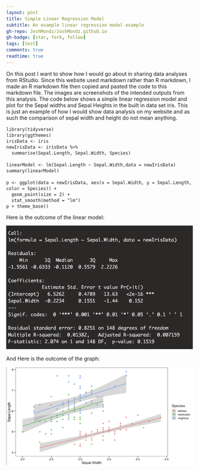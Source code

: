 ```yaml
---
layout: post
title: Simple Linear Regression Model
subtitle: An example linear regression model example
gh-repo: JoshMondz/JoshMondz.github.io
gh-badge: [star, fork, follow]
tags: [test]
comments: true
readtime: true
---
```


On this post I want to show how I would go about in sharing data analyses from RStudio. Since this website used markdown rather than R markdown, I made an R markdown file then copied and pasted the code to this markdown file. The images are screenshots of the intended outputs from this analysis. The code below shows a simple linear regression model and plot for the Sepal widths and Sepal Heights in the built in data set iris. This is just an example of how I would show data analysis on my website and as such the comparison of sepal width and height do not mean anything.


```{r}
library(tidyverse)
library(ggthemes)
irisData <- iris
newIrisData <- irisData %>%
  summarise(Sepal.Length, Sepal.Width, Species)

linearModel <- lm(Sepal.Length ~ Sepal.Width,data = newIrisData)
summary(linearModel)

p <- ggplot(data = newIrisData, aes(x = Sepal.Width, y = Sepal.Length, color = Species)) + 
  geom_point(size = 2) + 
  stat_smooth(method = "lm")
p + theme_base()
```

Here is the outcome of the linear model:

![Linear Model](/assets/img/LinearModel.png)

And Here is the outcome of the graph:

![Plot](/assets/img/Plot.png)

